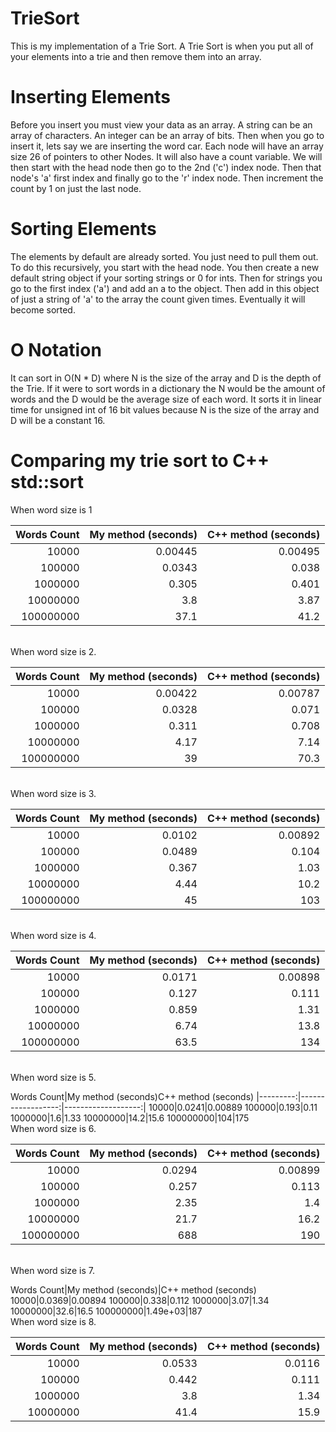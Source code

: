 # TrieSort
This is my implementation of a Trie Sort. A Trie Sort is when you put all of your elements into a trie and then remove them into an array. 
<br />
# Inserting Elements
Before you insert you must view your data as an array. A string can be an array of characters. An integer can be an array of bits. Then when you go to insert it, lets say we are inserting the word car. Each node will have an array size 26 of pointers to other Nodes. It will also have a count variable. We will then start with the head node then go to the 2nd ('c') index node. Then that node's 'a' first index and finally go to the 'r' index node. Then increment the count by 1 on just the last node.
<br />
# Sorting Elements
The elements by default are already sorted. You just need to pull them out. To do this recursively, you start with the head node. You then create a new default string object if your sorting strings or 0 for ints. Then for strings you go to the first index ('a') and add an a to the object. Then add in this object of just a string of 'a' to the array the count given times. Eventually it will become sorted.
<br />
# O Notation
It can sort in O(N * D) where N is the size of the array and D is the depth of the Trie. If it were to sort words in a dictionary the N would be the amount of words and the D would be the average size of each word. It sorts it in linear time for unsigned int of 16 bit values because N is the size of the array and D will be a constant 16.
<br />
# Comparing my trie sort to C++ std::sort
When word size is 1

|Words Count|My method (seconds)|C++ method (seconds)|
|---------:|------------------:|-------------------:|
|10000|0.00445|0.00495|
|100000|0.0343|0.038|
|1000000|0.305|0.401|
|10000000|3.8|3.87|
|100000000|37.1 |41.2|
<br />
When word size is 2.

|Words Count|My method (seconds)|C++ method (seconds)|
|----------:|------------------:|-------------------:|
|10000|0.00422|0.00787|
|100000|0.0328|0.071|
|1000000|0.311|0.708|
|10000000|4.17|7.14|
|100000000|39|70.3|
<br />
When word size is 3.

Words Count|My method (seconds)|C++ method (seconds)
|---------:|------------------:|-------------------:|
10000|0.0102|0.00892
100000|0.0489|0.104
1000000|0.367|1.03
10000000|4.44|10.2
100000000|45|103
<br />
When word size is 4.

Words Count|My method (seconds)|C++ method (seconds)
|---------:|------------------:|-------------------:|
10000|0.0171|0.00898
100000|0.127|0.111
1000000|0.859|1.31
10000000|6.74|13.8
100000000|63.5|134
<br />
When word size is 5.

Words Count|My method (seconds)C++ method (seconds)
|---------:|------------------:|-------------------:|
10000|0.0241|0.00889
100000|0.193|0.11
1000000|1.6|1.33
10000000|14.2|15.6
100000000|104|175
<br />
When word size is 6.

Words Count|My method (seconds)|C++ method (seconds)
|---------:|------------------:|-------------------:|
10000|0.0294|0.00899
100000|0.257|0.113
1000000|2.35|1.4
10000000|21.7|16.2
100000000|688 |190
<br />
When word size is 7.

Words Count|My method (seconds)|C++ method (seconds)
10000|0.0369|0.00894
100000|0.338|0.112
1000000|3.07|1.34
10000000|32.6|16.5
100000000|1.49e+03|187
<br />
When word size is 8.

Words Count|My method (seconds)|C++ method (seconds)
|---------:|------------------:|-------------------:|
10000|0.0533|0.0116
100000|0.442|0.111
1000000|3.8|1.34
10000000|41.4|15.9
